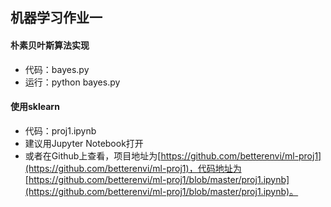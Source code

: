 ## 机器学习作业一

#### 朴素贝叶斯算法实现
- 代码：bayes.py
- 运行：python bayes.py


#### 使用sklearn
- 代码：proj1.ipynb
- 建议用Jupyter Notebook打开
- 或者在Github上查看，项目地址为[https://github.com/betterenvi/ml-proj1](https://github.com/betterenvi/ml-proj1)，代码地址为[https://github.com/betterenvi/ml-proj1/blob/master/proj1.ipynb](https://github.com/betterenvi/ml-proj1/blob/master/proj1.ipynb)。
